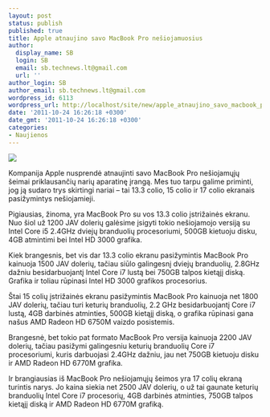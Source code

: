 ```yaml
---
layout: post
status: publish
published: true
title: Apple atnaujino savo MacBook Pro nešiojamuosius
author:
  display_name: SB
  login: SB
  email: sb.technews.lt@gmail.com
  url: ''
author_login: SB
author_email: sb.technews.lt@gmail.com
wordpress_id: 6113
wordpress_url: http://localhost/site/new/apple_atnaujino_savo_macbook_pro_nesiojamuosius/
date: '2011-10-24 16:26:18 +0300'
date_gmt: '2011-10-24 16:26:18 +0300'
categories:
- Naujienos
---
```

<div class="imgright"><img src="http://technews.lt/upload/apple-macbook-pro-17-inch-48q-460.jpg"  /></div>
<p>Kompanija Apple nusprendė atnaujinti savo MacBook Pro nešiojamųjų šeimai priklausančių narių aparatinę įrangą. Mes tuo tarpu galime priminti, jog ją sudaro trys skirtingi nariai – tai 13.3 colio, 15 colio ir 17 colio ekranais pasižymintys nešiojamieji.</p>
<p>Pigiausias, žinoma, yra MacBook Pro su vos 13.3 colio įstrižainės ekranu. Nuo šiol už 1200 JAV dolerių galėsime įsigyti tokio nešiojamojo versiją su Intel Core i5 2.4GHz dviejų branduolių procesoriumi, 500GB kietuoju disku, 4GB atmintimi bei Intel HD 3000 grafika.</p>
<p>Kiek brangesnis, bet vis dar 13.3 colio ekranu pasižymintis MacBook Pro kainuoja 1500 JAV dolerių, tačiau siūlo galingesnį dviejų branduolių, 2.8GHz dažniu besidarbuojantį Intel Core i7 lustą bei 750GB talpos kietąjį diską. Grafika ir toliau rūpinasi Intel HD 3000 grafikos procesorius.</p>
<p>Štai 15 colių įstrižainės ekranu pasižymintis MacBook Pro kainuoja net 1800 JAV dolerių, tačiau turi keturių branduolių, 2.2 GHz besidarbuojantį Core i7 lustą, 4GB darbinės atminties, 500GB kietąjį diską, o grafika rūpinasi gana našus AMD Radeon HD 6750M vaizdo posistemis.</p>
<p>Brangesnė, bet tokio pat formato MacBook Pro versija kainuoja 2200 JAV dolerių, tačiau pasižymi galingesniu keturių branduolių Core i7 procesoriumi, kuris darbuojasi 2.4GHz dažniu, jau net 750GB kietuoju disku ir AMD Radeon HD 6770M grafika.</p>
<p>Ir brangiausias iš MacBook Pro nešiojamųjų šeimos yra 17 colių ekraną turintis narys. Jo kaina siekia net 2500 JAV dolerių, o už tai gaunate keturių branduolių Intel Core i7 procesorių, 4GB darbinės atminties, 750GB talpos kietąjį diską ir AMD Radeon HD 6770M grafiką.</p>
